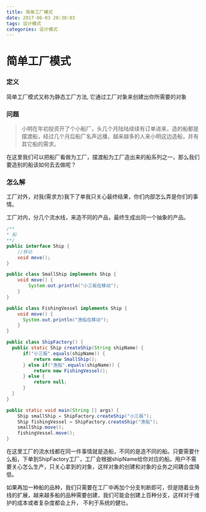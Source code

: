 ```yaml
---
title: 简单工厂模式
date: 2017-06-03 20:30:03
tags: 设计模式
categories: 设计模式
---
```




# 简单工厂模式

### 定义

简单工厂模式又称为静态工厂方法, 它通过工厂对象来创建出你所需要的对象
<!-- more -->
### 问题

> 小明在年初投资开了个小船厂，头几个月陆陆续续有订单进来，造的船都是摆渡船，经过几个月后船厂名声远播，越来越多的人来小明这边造船，并有其它船的需求。

在这里我们可以把船厂看做为工厂，摆渡船为工厂造出来的船系列之一，那么我们要造别的船该如何去去做呢？

### 怎么解

工厂对外，对我(需求方)我下了单我只关心最终结果，你们内部怎么弄是你们的事情。

工厂对内，分几个流水线，来造不同的产品，最终生成出同一个抽象的产品。

```java
/**
* 船
**/
public interface Ship {
  	//移动
    void move();
}

public class SmallShip implements Ship {
  	void move() {
        System.out.println("小三板在移动");
    }
}

public class FishingVessel implements Ship {
    void move() {
      System.out.println("渔船在移动");
	}
}

public class ShipFactory() {
  public static Ship createShip(String shipName) {
      if("小三板".equals(shipName)) {
          return new SmallShip();
      } else if("渔船".equals(shipName)) {
          return new FishingVessel();
      } else {
          return null;
      }
  }
}

public static void main(String [] args) {
    Ship smallShip = ShipFactory.createShip("小三板");
  	Ship fishingVessel = ShipFactory.createShip("渔船");
  	smallShip.move();
  	fishingVessel.move();
}
```



在这里工厂的流水线都在同一件事情就是造船，不同的是造不同的船。只要需要什么船，下单到ShipFactory工厂，工厂会根据shipName给你对应的船。用户不需要关心怎么生产，只关心拿到的对象，这样对象的创建和对象的业务之间耦合度降低。

如果再加一种船的品种，我们只需要在工厂中再加个分支判断即可，但是随着业务线的扩展，越来越多船的品种需要创建，我们可能会创建上百种分支，这样对于维护的成本或者复杂度都会上升， 不利于系统的健壮。

